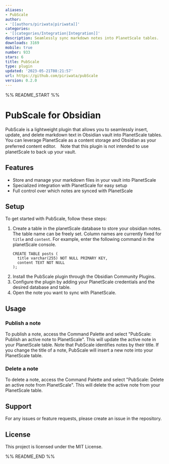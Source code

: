 ```yaml
---
aliases:
- PubScale
author:
- '[[authors/piriwata|piriwata]]'
categories:
- '[[categories/Integration|Integration]]'
description: Seamlessly sync markdown notes into PlanetScale tables.
downloads: 3169
mobile: true
number: 933
stars: 6
title: PubScale
type: plugin
updated: '2023-05-21T08:21:57'
url: https://github.com/piriwata/pubScale
version: 0.2.0
---
```


%% README_START %%


# PubScale for Obsidian

PubScale is a lightweight plugin that allows you to seamlessly insert, update, and delete markdown text in Obsidian vault into PlanetScale tables. You can leverage PlanetScale as a content storage and Obsidian as your preferred content editor.　Note that this plugin is not intended to use planetScale to back up your vault.

## Features

- Store and manage your markdown files in your vault into PlanetScale
- Specialized integration with PlanetScale for easy setup
- Full control over which notes are synced with PlanetScale

## Setup

To get started with PubScale, follow these steps:

1. Create a table in the planetScale database to store your obsidian notes. The table name can be freely set. Column names are currently fixed for `title` and `content`.
   For example, enter the following command in the planetScale console. 
   ```
   CREATE TABLE posts (
     title varchar(255) NOT NULL PRIMARY KEY,
     content TEXT NOT NULL
   );
   ```
2. Install the PubScale plugin through the Obsidian Community Plugins.
3. Configure the plugin by adding your PlanetScale credentials and the desired database and table.
4. Open the note you want to sync with PlanetScale.

## Usage

### Publish a note

To publish a note, access the Command Palette and select "PubScale: Publish an active note to PlanetScale". This will update the active note in your PlanetScale table. Note that PubScale identifies notes by their title. If you change the title of a note, PubScale will insert a new note into your PlanetScale table.

### Delete a note

To delete a note, access the Command Palette and select "PubScale: Delete an active note from PlanetScale". This will delete the active note from your PlanetScale table.

## Support

For any issues or feature requests, please create an issue in the repository.

## License

This project is licensed under the MIT License.


%% README_END %%